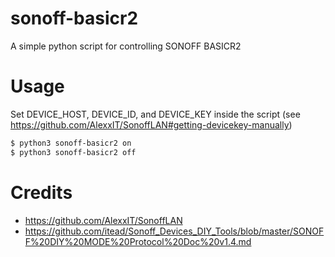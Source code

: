 # sonoff-basicr2

A simple python script for controlling SONOFF BASICR2

# Usage

Set DEVICE_HOST, DEVICE_ID, and DEVICE_KEY inside the script (see https://github.com/AlexxIT/SonoffLAN#getting-devicekey-manually)

```bash
$ python3 sonoff-basicr2 on
$ python3 sonoff-basicr2 off
```

# Credits

- https://github.com/AlexxIT/SonoffLAN
- https://github.com/itead/Sonoff_Devices_DIY_Tools/blob/master/SONOFF%20DIY%20MODE%20Protocol%20Doc%20v1.4.md
